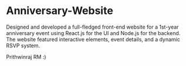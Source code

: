 # Anniversary-Website
Designed and developed a full-fledged front-end website for a 1st-year anniversary event using React.js for the UI and Node.js for the backend. The website featured interactive elements, event details, and a dynamic RSVP system.


Prithwinraj RM :)
